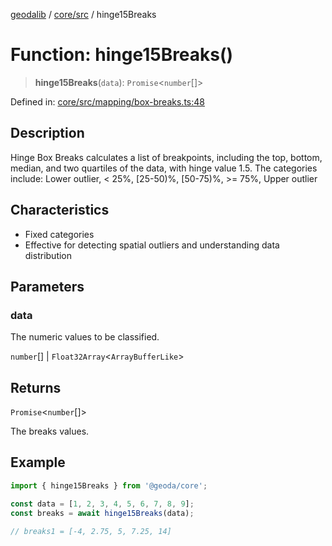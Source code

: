 [geodalib](../../../modules.md) / [core/src](../index.md) / hinge15Breaks

# Function: hinge15Breaks()

> **hinge15Breaks**(`data`): `Promise`\<`number`[]\>

Defined in: [core/src/mapping/box-breaks.ts:48](https://github.com/GeoDaCenter/geoda-lib/blob/9716a45cca9cf3b644d6187deeb842d47f2b7a3a/js/packages/core/src/mapping/box-breaks.ts#L48)

## Description
Hinge Box Breaks calculates a list of breakpoints, including the top, bottom, median, and two quartiles of the data, with hinge value 1.5.
The categories include: Lower outlier, < 25%, [25-50)%, [50-75)%, >= 75%, Upper outlier

## Characteristics
- Fixed categories
- Effective for detecting spatial outliers and understanding data distribution

## Parameters

### data

The numeric values to be classified.

`number`[] | `Float32Array`\<`ArrayBufferLike`\>

## Returns

`Promise`\<`number`[]\>

The breaks values.

## Example

```ts
import { hinge15Breaks } from '@geoda/core';

const data = [1, 2, 3, 4, 5, 6, 7, 8, 9];
const breaks = await hinge15Breaks(data);

// breaks1 = [-4, 2.75, 5, 7.25, 14]
```
